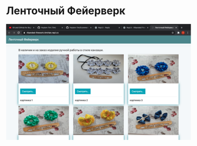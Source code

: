 # Ленточный Фейерверк

<img alt='pyShop img' width='820' src="https://github.com/HeyIam-Tim/Ribanded-Firework/blob/master/firework.png">